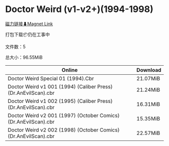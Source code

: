 # Doctor Weird (v1-v2+)(1994-1998)

[磁力链接⬇Magnet Link](magnet:?xt=urn:btih:4d3340f868045da7ca553fbc118bd1629948b6a3&dn=Doctor%20Weird%20%28v1-v2%2B%29%281994-1998%29)

打包下载📦仍在工事中

文件数：5

总大小：96.55MiB

Online | Download
--- | ---
Doctor Weird Special 01 (1994).Cbr | 21.07MiB
Doctor Weird v1 001 (1994) (Caliber Press) (Dr.AnEvilScan).cbr | 21.24MiB
Doctor Weird v1 002 (1995) (Caliber Press) (Dr.AnEvilScan).cbr | 16.31MiB
Doctor Weird v2 001 (1997) (October Comics) (Dr.AnEvilScan).cbr | 15.35MiB
Doctor Weird v2 002 (1998) (October Comics) (Dr.AnEvilScan).cbr | 22.57MiB